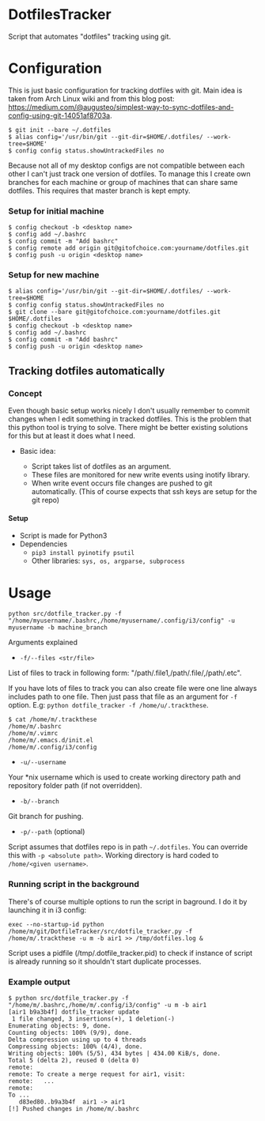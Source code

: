 # DotfilesTracker 

Script that automates "dotfiles" tracking using git.


# Configuration


This is just basic configuration for tracking dotfiles with git. Main idea is taken from Arch Linux wiki and from this blog post: https://medium.com/@augusteo/simplest-way-to-sync-dotfiles-and-config-using-git-14051af8703a.


```
$ git init --bare ~/.dotfiles
$ alias config='/usr/bin/git --git-dir=$HOME/.dotfiles/ --work-tree=$HOME'
$ config config status.showUntrackedFiles no
```

Because not all of my desktop configs are not compatible between each other I can't just track one version of dotfiles.
To manage this I create own branches for each machine or group of machines that can share same dotfiles. 
This requires that master branch is kept empty.

### Setup for initial machine

```
$ config checkout -b <desktop name>
$ config add ~/.bashrc 
$ config commit -m "Add bashrc" 
$ config remote add origin git@gitofchoice.com:yourname/dotfiles.git 
$ config push -u origin <desktop name>
```


### Setup for new machine

```
$ alias config='/usr/bin/git --git-dir=$HOME/.dotfiles/ --work-tree=$HOME
$ config config status.showUntrackedFiles no
$ git clone --bare git@gitofchoice.com:yourname/dotfiles.git $HOME/.dotfiles
$ config checkout -b <desktop name>
$ config add ~/.bashrc
$ config commit -m "Add bashrc"
$ config push -u origin <desktop name>
```


## Tracking dotfiles automatically

### Concept

Even though basic setup works nicely I don't usually remember to commit changes when I edit something in tracked dotfiles.
This is the problem that this python tool is trying to solve. There might be better existing solutions for this but at least it does what I need.

 - Basic idea: 

   - Script takes list of dotfiles as an argument.
   - These files are monitored for new write events using inotify library.
   - When write event occurs file changes are pushed to git automatically. (This of course expects that ssh keys are setup for the git repo)

#### Setup

 - Script is made for Python3
 - Dependencies
   - `pip3 install pyinotify psutil`
   - Other libraries: `sys, os, argparse, subprocess`



# Usage

`python src/dotfile_tracker.py -f "/home/myusername/.bashrc,/home/myusername/.config/i3/config" -u myusername -b machine_branch`

Arguments explained

 - `-f/--files <str/file>`

List of files to track in following form: "/path/.file1,/path/.file/,/path/.etc".

If you have lots of files to track you can also create file were one line always includes path to one file. 
Then just pass that file as an argument for `-f` option. E.g: `python dotfile_tracker -f /home/u/.trackthese`.

```
$ cat /home/m/.trackthese
/home/m/.bashrc
/home/m/.vimrc
/home/m/.emacs.d/init.el
/home/m/.config/i3/config
```

- `-u/--username`

Your *nix username which is used to create working directory path and repository folder path (if not overridden).

- `-b/--branch`

Git branch for pushing.

- `-p/--path` (optional)

Script assumes that dotfiles repo is in path `~/.dotfiles`.
You can override this with `-p <absolute path>`. Working directory is hard coded to `/home/<given username>`.


### Running script in the background
There's of course multiple options to run the script in baground.
I do it by launching it in i3 config:

`exec --no-startup-id python /home/m/git/DotfileTracker/src/dotfile_tracker.py -f /home/m/.trackthese -u m -b air1 >> /tmp/dotfiles.log &`

Script uses a pidfile (/tmp/.dotfile_tracker.pid) to check if instance of script is already running so it shouldn't start duplicate processes.

### Example output

```
$ python src/dotfile_tracker.py -f "/home/m/.bashrc,/home/m/.config/i3/config" -u m -b air1
[air1 b9a3b4f] dotfile_tracker update
 1 file changed, 3 insertions(+), 1 deletion(-)
Enumerating objects: 9, done.
Counting objects: 100% (9/9), done.
Delta compression using up to 4 threads
Compressing objects: 100% (4/4), done.
Writing objects: 100% (5/5), 434 bytes | 434.00 KiB/s, done.
Total 5 (delta 2), reused 0 (delta 0)
remote: 
remote: To create a merge request for air1, visit:
remote:   ...
remote: 
To ...
   d83ed80..b9a3b4f  air1 -> air1
[!] Pushed changes in /home/m/.bashrc
```

